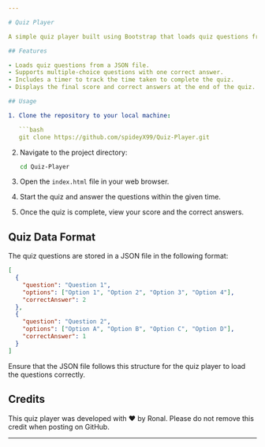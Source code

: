 ```yaml
---

# Quiz Player

A simple quiz player built using Bootstrap that loads quiz questions from a JSON file. The quiz player includes a timer and displays the results at the end.

## Features

- Loads quiz questions from a JSON file.
- Supports multiple-choice questions with one correct answer.
- Includes a timer to track the time taken to complete the quiz.
- Displays the final score and correct answers at the end of the quiz.

## Usage

1. Clone the repository to your local machine:

   ```bash
   git clone https://github.com/spideyX99/Quiz-Player.git
   ```

2. Navigate to the project directory:

   ```bash
   cd Quiz-Player
   ```

3. Open the `index.html` file in your web browser.

4. Start the quiz and answer the questions within the given time.

5. Once the quiz is complete, view your score and the correct answers.

## Quiz Data Format

The quiz questions are stored in a JSON file in the following format:

```json
[
  {
    "question": "Question 1",
    "options": ["Option 1", "Option 2", "Option 3", "Option 4"],
    "correctAnswer": 2
  },
  {
    "question": "Question 2",
    "options": ["Option A", "Option B", "Option C", "Option D"],
    "correctAnswer": 1
  }
]
```

Ensure that the JSON file follows this structure for the quiz player to load the questions correctly.

## Credits

This quiz player was developed with ♥️ by Ronal. Please do not remove this credit when posting on GitHub.

---
```

